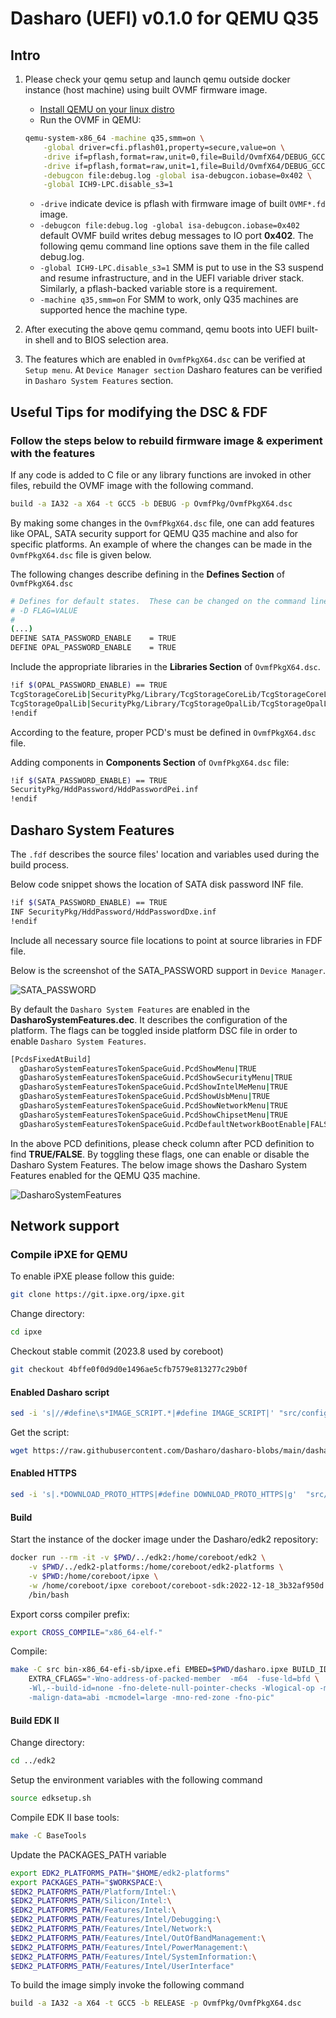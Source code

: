 # Dasharo (UEFI) v0.1.0 for QEMU Q35

## Intro

1. Please check your qemu setup and launch qemu outside docker instance (host
   machine) using built OVMF firmware image.

    - [Install QEMU on your linux distro](https://www.qemu.org/download/#linux)
    - Run the OVMF in QEMU:

    ```bash
    qemu-system-x86_64 -machine q35,smm=on \
    	-global driver=cfi.pflash01,property=secure,value=on \
    	-drive if=pflash,format=raw,unit=0,file=Build/OvmfX64/DEBUG_GCC5/FV/OVMF_CODE.fd,readonly=on \
    	-drive if=pflash,format=raw,unit=1,file=Build/OvmfX64/DEBUG_GCC5/FV/OVMF_VARS.fd \
    	-debugcon file:debug.log -global isa-debugcon.iobase=0x402 \
    	-global ICH9-LPC.disable_s3=1
    ```

      - `-drive` indicate device is pflash with firmware image of built
        `OVMF*.fd` image.
      - `-debugcon file:debug.log -global isa-debugcon.iobase=0x402` default
        OVMF build writes debug messages to IO port **0x402**. The following
        qemu command line options save them in the file called debug.log.
      - `-global ICH9-LPC.disable_s3=1` SMM is put to use in the S3 suspend
        and resume infrastructure, and in the UEFI variable driver stack.
        Similarly, a pflash-backed variable store is a requirement.
      - `-machine q35,smm=on` For SMM to work, only Q35 machines are supported
        hence the machine type.

2. After executing the above qemu command, qemu boots into UEFI built-in shell
   and to BIOS selection area.
3. The features which are enabled in `OvmfPkgX64.dsc` can be verified at
   `Setup menu`. At `Device Manager section` Dasharo features can be verified
   in `Dasharo System Features` section.

## Useful Tips for modifying the DSC & FDF

### Follow the steps below to rebuild firmware image & experiment with the features

If any code is added to C file or any library functions are invoked in other
files, rebuild the OVMF image with the following command.

```bash
build -a IA32 -a X64 -t GCC5 -b DEBUG -p OvmfPkg/OvmfPkgX64.dsc
```

By making some changes in the `OvmfPkgX64.dsc` file, one can add features like
OPAL, SATA security support for QEMU Q35 machine and also for specific
platforms. An example of where the changes can be made in the `OvmfPkgX64.dsc`
file is given below.

The following changes describe defining in the **Defines Section** of
`OvmfPkgX64.dsc`

```bash
# Defines for default states.  These can be changed on the command line.
# -D FLAG=VALUE
#
(...)
DEFINE SATA_PASSWORD_ENABLE    = TRUE
DEFINE OPAL_PASSWORD_ENABLE    = TRUE
```

Include the appropriate libraries in the **Libraries Section** of
`OvmfPkgX64.dsc`.

```bash
!if $(OPAL_PASSWORD_ENABLE) == TRUE
TcgStorageCoreLib|SecurityPkg/Library/TcgStorageCoreLib/TcgStorageCoreLib.inf
TcgStorageOpalLib|SecurityPkg/Library/TcgStorageOpalLib/TcgStorageOpalLib.inf
!endif
```

According to the feature, proper PCD's must be defined in `OvmfPkgX64.dsc`
file.

Adding components in **Components Section** of `OvmfPkgX64.dsc` file:

```bash
!if $(SATA_PASSWORD_ENABLE) == TRUE
SecurityPkg/HddPassword/HddPasswordPei.inf
!endif
```

## Dasharo System Features

The `.fdf` describes the source files' location and variables used during the
build process.

Below code snippet shows the location of SATA disk password INF file.

```bash
!if $(SATA_PASSWORD_ENABLE) == TRUE
INF SecurityPkg/HddPassword/HddPasswordDxe.inf
!endif
```

Include all necessary source file locations to point at source libraries in
FDF file.

Below is the screenshot of the SATA_PASSWORD support in `Device Manager`.

![SATA_PASSWORD](images/q35-dasharo-device-manager.jpg)

By default the `Dasharo System Features` are enabled in the
**DasharoSystemFeatures.dec**. It describes the configuration of the platform.
The flags can be toggled inside platform DSC file  in order to enable
`Dasharo System Features`.

```bash
[PcdsFixedAtBuild]
  gDasharoSystemFeaturesTokenSpaceGuid.PcdShowMenu|TRUE
  gDasharoSystemFeaturesTokenSpaceGuid.PcdShowSecurityMenu|TRUE
  gDasharoSystemFeaturesTokenSpaceGuid.PcdShowIntelMeMenu|TRUE
  gDasharoSystemFeaturesTokenSpaceGuid.PcdShowUsbMenu|TRUE
  gDasharoSystemFeaturesTokenSpaceGuid.PcdShowNetworkMenu|TRUE
  gDasharoSystemFeaturesTokenSpaceGuid.PcdShowChipsetMenu|TRUE
  gDasharoSystemFeaturesTokenSpaceGuid.PcdDefaultNetworkBootEnable|FALSE
```

In the above PCD definitions, please check column after PCD definition to find
**TRUE/FALSE**. By toggling these flags, one can enable or disable the Dasharo
System Features. The below image shows the Dasharo System Features enabled for
the QEMU Q35 machine.

![DasharoSystemFeatures](images/q35-dasharo-features.jpg)

## Network support

### Compile iPXE for QEMU

To enable iPXE please follow this guide:

```bash
git clone https://git.ipxe.org/ipxe.git
```

Change directory:

```bash
cd ipxe
```

Checkout stable commit (2023.8 used by coreboot)

```bash
git checkout 4bffe0f0d9d0e1496ae5cfb7579e813277c29b0f
```

#### Enabled Dasharo script

```bash
sed -i 's|//#define\s*IMAGE_SCRIPT.*|#define IMAGE_SCRIPT|' "src/config/general.h"
```

Get the script:

```bash
wget https://raw.githubusercontent.com/Dasharo/dasharo-blobs/main/dasharo/dasharo.ipxe
```

#### Enabled HTTPS

```bash
sed -i 's|.*DOWNLOAD_PROTO_HTTPS|#define DOWNLOAD_PROTO_HTTPS|g'  "src/config/general.h"
```

#### Build

Start the instance of the docker image under the Dasharo/edk2 repository:

```bash
docker run --rm -it -v $PWD/../edk2:/home/coreboot/edk2 \
    -v $PWD/../edk2-platforms:/home/coreboot/edk2-platforms \
    -v $PWD:/home/coreboot/ipxe \
    -w /home/coreboot/ipxe coreboot/coreboot-sdk:2022-12-18_3b32af950d \
    /bin/bash
```

Export corss compiler prefix:

```bash
export CROSS_COMPILE="x86_64-elf-"
```

Compile:

```bash
make -C src bin-x86_64-efi-sb/ipxe.efi EMBED=$PWD/dasharo.ipxe BUILD_ID_CMD="echo 0x1234567890" \
    EXTRA_CFLAGS="-Wno-address-of-packed-member  -m64  -fuse-ld=bfd \
    -Wl,--build-id=none -fno-delete-null-pointer-checks -Wlogical-op -march=nocona \
    -malign-data=abi -mcmodel=large -mno-red-zone -fno-pic"
```

#### Build EDK II

Change directory:

```bash
cd ../edk2
```

Setup the environment variables with the following command

```bash
source edksetup.sh
```

Compile EDK II base tools:

```bash
make -C BaseTools
```

Update the PACKAGES_PATH variable

```bash
export EDK2_PLATFORMS_PATH="$HOME/edk2-platforms"
export PACKAGES_PATH="$WORKSPACE:\
$EDK2_PLATFORMS_PATH/Platform/Intel:\
$EDK2_PLATFORMS_PATH/Silicon/Intel:\
$EDK2_PLATFORMS_PATH/Features/Intel:\
$EDK2_PLATFORMS_PATH/Features/Intel/Debugging:\
$EDK2_PLATFORMS_PATH/Features/Intel/Network:\
$EDK2_PLATFORMS_PATH/Features/Intel/OutOfBandManagement:\
$EDK2_PLATFORMS_PATH/Features/Intel/PowerManagement:\
$EDK2_PLATFORMS_PATH/Features/Intel/SystemInformation:\
$EDK2_PLATFORMS_PATH/Features/Intel/UserInterface"
```

To build the image simply invoke the following command

```bash
build -a IA32 -a X64 -t GCC5 -b RELEASE -p OvmfPkg/OvmfPkgX64.dsc
```
